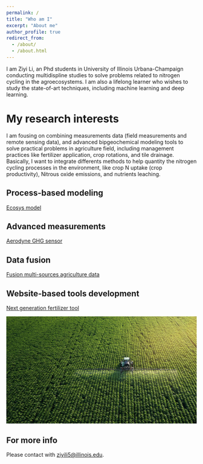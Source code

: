 ```yaml
---
permalink: /
title: "Who am I"
excerpt: "About me"
author_profile: true
redirect_from: 
  - /about/
  - /about.html
---
```


I am Ziyi Li, an Phd students in University of Illinois Urbana-Champaign conducting multidispline studies to solve problems related to nitrogen cycling in the agroecosystems. I am also a lifelong learner who wishes to study the state-of-art techniques, including machine learning and deep learning.

My research interests
======
I am fousing on combining measurements data (field measurements and remote sensing data), and advanced bipgeochemical modeling tools to solve practical problems in agriculture field, including management practices like fertilizer application, crop rotations, and tile drainage. Basically, I want to integrate differents methods to help quantity the nitrogen cycling processes in the environment, like crop N uptake (crop productivity), Nitrous oxide emissions, and nutrients leaching.


Process-based modeling
------
[Ecosys model](https://ecosys.ualberta.ca/)

Advanced measurements
------
[Aerodyne GHG sensor](https://www.aerodyne.com/product/laser-trace-gas-and-isotope-analyzers/)

Data fusion
------
[Fusion multi-sources agriculture data](https://www.hindawi.com/journals/tswj/2013/704504/)

Website-based tools development 
------
[Next generation fertilizer tool](https://harvest.ncsa.illinois.edu/)


![Editing a markdown file for a talk](/images/farming.png)

For more info
------
Please contact with ziyili5@illinois.edu.
